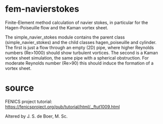# fem-navierstokes 

Finite-Element method calculation of navier stokes, in particular for the Hagen-Poiseuille flow and the Kaman vortex sheet.


The simple_navier_stokes module contains the parent class (simple_navier_stokes) and the child classes hagen_poiseuille and cylinder. The first is just a flow through an empty (2D) pipe, where higher Reynolds numbers (Re>1000) should show turbulent
vortices. The second is a Kaman vortex sheet simulation, the same pipe with a spherical obstruction. For moderate Reynolds number
(Re>90) this should induce the formation of a vortex sheet. 


# source
FENICS project tutorial: https://fenicsproject.org/pub/tutorial/html/._ftut1009.html

Altered by J. S. de Boer, M. Sc. 